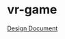# vr-game
[Design Document](https://www.figma.com/board/pqpJ8HITD5LHxzHBxn4hzM/Untitled?node-id=0-1&t=TO52vFJaXpb3KYO6-1)
